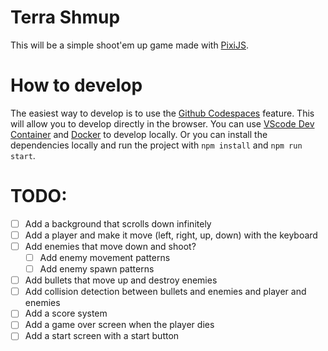 # Terra Shmup

This will be a simple shoot'em up game made with [PixiJS](https://www.pixijs.com/).


# How to develop

The easiest way to develop is to use the [Github Codespaces](https://github.com/features/codespaces) feature. This will allow you to develop directly in the browser.
You can use [VScode Dev Container](https://code.visualstudio.com/docs/remote/containers) and [Docker](https://www.docker.com/) to develop locally.
Or you can install the dependencies locally and run the project with `npm install` and `npm run start`.

# TODO:

- [ ] Add a background that scrolls down infinitely
- [ ] Add a player and make it move (left, right, up, down) with the keyboard
- [ ] Add enemies that move down and shoot?
    - [ ] Add enemy movement patterns
    - [ ] Add enemy spawn patterns
- [ ] Add bullets that move up and destroy enemies
- [ ] Add collision detection between bullets and enemies and player and enemies
- [ ] Add a score system
- [ ] Add a game over screen when the player dies
- [ ] Add a start screen with a start button
